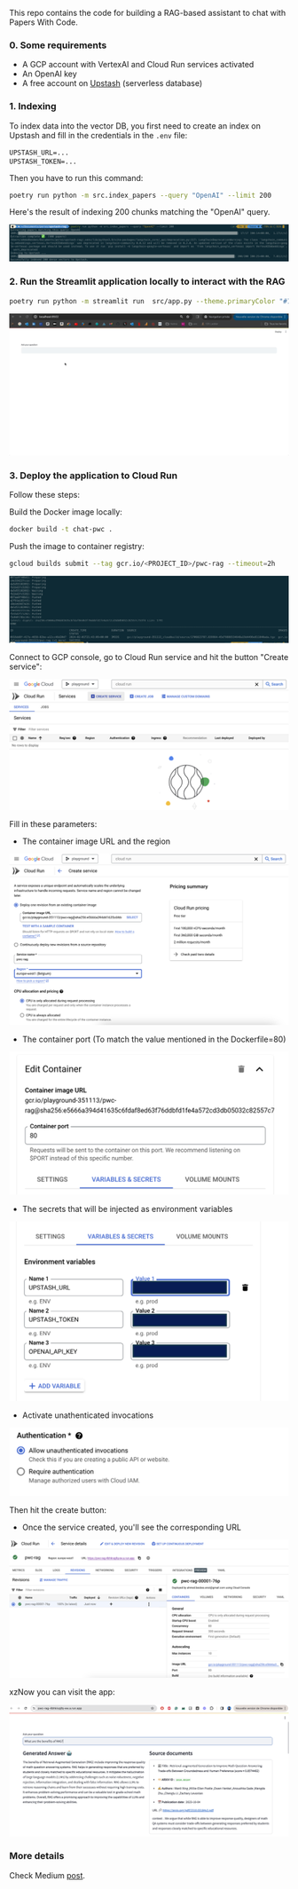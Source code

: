 This repo contains the code for building a RAG-based assistant to chat with Papers With Code.

### 0. Some requirements

- A GCP account with VertexAI and Cloud Run services activated
- An OpenAI key
- A free account on [Upstash](https://upstash.com/) (serverless database)


### 1.  Indexing

To index data into the vector DB, you first need to create an index on Upstash and fill in the credentials in the `.env` file:

```
UPSTASH_URL=...
UPSTASH_TOKEN=...
```

Then you have to run this command:

```bash
poetry run python -m src.index_papers --query "OpenAI" --limit 200
```

Here's the result of indexing 200 chunks matching the "OpenAI" query.

![](./assets/indexing.png)


### 2. Run the Streamlit application locally to interact with the RAG


```bash
poetry run python -m streamlit run  src/app.py --theme.primaryColor "#135aaf"
```

![](./assets/rag-upstash.gif)


### 3. Deploy the application to Cloud Run

Follow these steps:

Build the Docker image locally:

```bash
docker build -t chat-pwc .
```

Push the image to container registry:

```bash
gcloud builds submit --tag gcr.io/<PROJECT_ID>/pwc-rag --timeout=2h
```
![](./assets/push_image.png)

Connect to GCP console, go to Cloud Run service and hit the button "Create service":

![](./assets/cloud_run.png)

Fill in these parameters:

- The container image URL and the region

![](./assets/container_registry_region.png)

- The container port (To match the value mentioned in the Dockerfile=80)

![](./assets/port_value.png)

- The secrets that will be injected as environment variables

![](./assets/var_env.png)

- Activate unathenticated invocations

![](./assets/invocations.png)

Then hit the create button:

- Once the service created, you'll see the corresponding URL

![](./assets/app_url.png)

xzNow you can visit the app:

![](./assets/deployed_app.png)


### More details

Check Medium [post](https://towardsdatascience.com/how-to-build-an-llm-powered-app-to-chat-with-paperswithcode-09ddd9ee753a).
